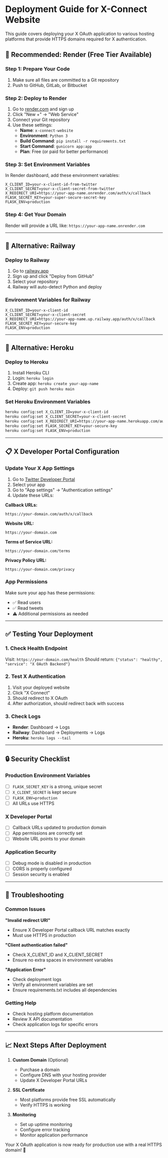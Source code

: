 # Deployment Guide for X-Connect Website

This guide covers deploying your X OAuth application to various hosting platforms that provide HTTPS domains required for X authentication.

## 🚀 Recommended: Render (Free Tier Available)

### Step 1: Prepare Your Code
1. Make sure all files are committed to a Git repository
2. Push to GitHub, GitLab, or Bitbucket

### Step 2: Deploy to Render
1. Go to [render.com](https://render.com) and sign up
2. Click "New +" → "Web Service"
3. Connect your Git repository
4. Use these settings:
   - **Name**: `x-connect-website`
   - **Environment**: `Python 3`
   - **Build Command**: `pip install -r requirements.txt`
   - **Start Command**: `gunicorn app:app`
   - **Plan**: Free (or paid for better performance)

### Step 3: Set Environment Variables
In Render dashboard, add these environment variables:
```
X_CLIENT_ID=your-x-client-id-from-twitter
X_CLIENT_SECRET=your-x-client-secret-from-twitter
X_REDIRECT_URI=https://your-app-name.onrender.com/auth/x/callback
FLASK_SECRET_KEY=your-super-secure-secret-key
FLASK_ENV=production
```

### Step 4: Get Your Domain
Render will provide a URL like: `https://your-app-name.onrender.com`

---

## 🌟 Alternative: Railway

### Deploy to Railway
1. Go to [railway.app](https://railway.app)
2. Sign up and click "Deploy from GitHub"
3. Select your repository
4. Railway will auto-detect Python and deploy

### Environment Variables for Railway
```
X_CLIENT_ID=your-x-client-id
X_CLIENT_SECRET=your-x-client-secret
X_REDIRECT_URI=https://your-app-name.up.railway.app/auth/x/callback
FLASK_SECRET_KEY=your-secure-key
FLASK_ENV=production
```

---

## 🔧 Alternative: Heroku

### Deploy to Heroku
1. Install Heroku CLI
2. Login: `heroku login`
3. Create app: `heroku create your-app-name`
4. Deploy: `git push heroku main`

### Set Heroku Environment Variables
```bash
heroku config:set X_CLIENT_ID=your-x-client-id
heroku config:set X_CLIENT_SECRET=your-x-client-secret
heroku config:set X_REDIRECT_URI=https://your-app-name.herokuapp.com/auth/x/callback
heroku config:set FLASK_SECRET_KEY=your-secure-key
heroku config:set FLASK_ENV=production
```

---

## 📋 X Developer Portal Configuration

### Update Your X App Settings

1. Go to [Twitter Developer Portal](https://developer.twitter.com/en/portal/dashboard)
2. Select your app
3. Go to "App settings" → "Authentication settings"
4. Update these URLs:

**Callback URLs:**
```
https://your-domain.com/auth/x/callback
```

**Website URL:**
```
https://your-domain.com
```

**Terms of Service URL:**
```
https://your-domain.com/terms
```

**Privacy Policy URL:**
```
https://your-domain.com/privacy
```

### App Permissions
Make sure your app has these permissions:
- ✅ Read users
- ✅ Read tweets
- ⚠️ Additional permissions as needed

---

## ✅ Testing Your Deployment

### 1. Check Health Endpoint
Visit: `https://your-domain.com/health`
Should return: `{"status": "healthy", "service": "X OAuth Backend"}`

### 2. Test X Authentication
1. Visit your deployed website
2. Click "X Connect"
3. Should redirect to X OAuth
4. After authorization, should redirect back with success

### 3. Check Logs
- **Render**: Dashboard → Logs
- **Railway**: Dashboard → Deployments → Logs
- **Heroku**: `heroku logs --tail`

---

## 🔒 Security Checklist

### Production Environment Variables
- [ ] `FLASK_SECRET_KEY` is a strong, unique secret
- [ ] `X_CLIENT_SECRET` is kept secure
- [ ] `FLASK_ENV=production`
- [ ] All URLs use HTTPS

### X Developer Portal
- [ ] Callback URLs updated to production domain
- [ ] App permissions are correctly set
- [ ] Website URL points to your domain

### Application Security
- [ ] Debug mode is disabled in production
- [ ] CORS is properly configured
- [ ] Session security is enabled

---

## 🐛 Troubleshooting

### Common Issues

**"Invalid redirect URI"**
- Ensure X Developer Portal callback URL matches exactly
- Must use HTTPS in production

**"Client authentication failed"**
- Check X_CLIENT_ID and X_CLIENT_SECRET
- Ensure no extra spaces in environment variables

**"Application Error"**
- Check deployment logs
- Verify all environment variables are set
- Ensure requirements.txt includes all dependencies

### Getting Help
- Check hosting platform documentation
- Review X API documentation
- Check application logs for specific errors

---

## 📈 Next Steps After Deployment

1. **Custom Domain** (Optional)
   - Purchase a domain
   - Configure DNS with your hosting provider
   - Update X Developer Portal URLs

2. **SSL Certificate**
   - Most platforms provide free SSL automatically
   - Verify HTTPS is working

3. **Monitoring**
   - Set up uptime monitoring
   - Configure error tracking
   - Monitor application performance

Your X OAuth application is now ready for production use with a real HTTPS domain! 🎉

